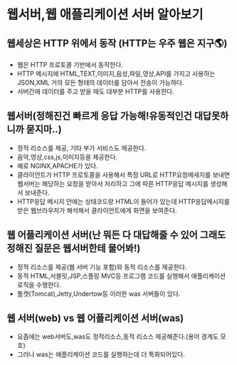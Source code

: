 # 웹서버,웹 애플리케이션 서버 알아보기

## 웹세상은 HTTP 위에서 동작 (HTTP는 우주 웹은 지구🌎)
- 웹은 HTTP 프로토콜 기반에서 동작한다.
- HTTP 메시지에 HTML,TEXT,이미지,음성,파일,영상,API를 가지고 사용하는 JSON,XML 거의 모든 형태의 데이터를 담아서 전송이 가능하다.
- 서버간에 데이터를 주고 받을 때도 대부분 HTTP를 사용한다.

## 웹서버(정해진건 빠르게 응답 가능해!유동적인건 대답못하니까 묻지마..)
- 정적 리소스를 제공, 기타 부가 서비스도 제공한다.
- 음악,영상,css,js,이미지등을 제공한다.
- 예로 NGINX,APACHE가 있다.
- 클라이언트가 HTTP 프로토콜을 사용해서 특정 URL로 HTTP요청메세지를 보내면 웹서버는 해당하는 요청을 받아서 처리하고 그에 따른 HTTP응답 메시지를 생성해서 보내준다.
- HTTP응답 메시지 안에는 상태코드랑 HTML이 들어가 있는데 HTTP응답메시지를 받은 웹브라우저가 해석해서 클라이언트에게 화면을 보여준다.

## 웹 어플리케이션 서버(난 뭐든 다 대답해줄 수 있어 그래도 정해진 질문은 웹서버한테 물어봐!)
- 정적 리소스를 제공(웹 서버 기능 포함)와 동적 리소스를 제공한다.
- 동적 HTML,서블릿,JSP,스플링 MVC등 프로그램 코드를 실행해서 애플리케이션 로직을 수행한다.
- 톰캣(Tomcat),Jetty,Undertow등 이러한 was 서버들이 있다.

## 웹 서버(web) vs 웹 어플리케이션 서버(was)
- 요즘에는 web서버도,was도 정적리소스,동적 리소스 제공해준다.(용어 경계도 모호)
- 그러나 was는 애플리케이션 코드를 실행하는데 더 특화되어있다. 
